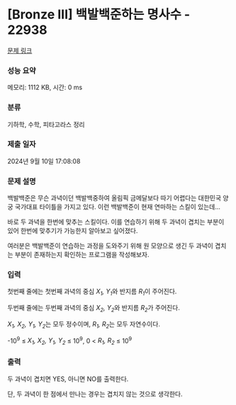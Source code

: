 # [Bronze III] 백발백준하는 명사수 - 22938 

[문제 링크](https://www.acmicpc.net/problem/22938) 

### 성능 요약

메모리: 1112 KB, 시간: 0 ms

### 분류

기하학, 수학, 피타고라스 정리

### 제출 일자

2024년 9월 10일 17:08:08

### 문제 설명

<p>백발백준은 무슨 과녁이던 백발백중하여 올림픽 금메달보다 따기 어렵다는 대한민국 양궁 국가대표 타이틀을 가지고 있다. 이런 백발백준이 현재 연마하는 스킬이 있는데...</p>

<p>바로 두 과녁을 한번에 맞추는 스킬이다. 이를 연습하기 위해 두 과녁이 겹치는 부분이 있어 한번에 맞추기가 가능한지 알아보고 싶어졌다.</p>

<p>여러분은 백발백준이 연습하는 과정을 도와주기 위해 원 모양으로 생긴 두 과녁이 겹치는 부분이 존재하는지 확인하는 프로그램을 작성해보자.</p>

### 입력 

 <p>첫번째 줄에는 첫번째 과녁의 중심 <em>X<sub>1</sub>, Y<sub>1</sub></em>와 반지름 <em>R<sub>1</sub></em>이 주어진다.</p>

<p>두번째 줄에는 두번째 과녁의 중심 <em>X<sub>2</sub>, Y<sub>2</sub></em>와 반지름 <em>R<sub>2</sub></em>가 주어진다.</p>

<p><em>X<sub>1</sub>, X<sub>2</sub>, Y<sub>1</sub>, Y<sub>2</sub></em>는 모두 정수이며, <em>R<sub>1</sub>, R<sub>2</sub></em>는 모두 자연수이다.</p>

<p>-10<sup>9</sup> ≤ <em>X<sub>1</sub>, X<sub>2</sub>, Y<sub>1</sub>, Y<sub>2</sub></em> ≤ 10<sup>9</sup>, 0 < <em>R<sub>1</sub>, R<sub>2</sub></em> ≤ 10<sup>9</sup></p>

### 출력 

 <p>두 과녁이 겹치면 YES, 아니면 NO를 출력한다.</p>

<p>단, 두 과녁이 한 점에서 만나는 경우는 겹치지 않는 것으로 생각한다.</p>

